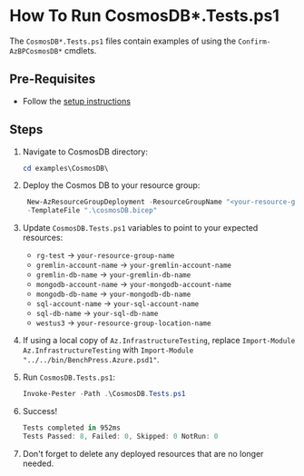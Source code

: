 # How To Run CosmosDB*.Tests.ps1

The `CosmosDB*.Tests.ps1` files contain examples of using the `Confirm-AzBPCosmosDB*` cmdlets.

## Pre-Requisites

- Follow the [setup instructions](../README.md)

## Steps

1. Navigate to CosmosDB directory:

   ```Powershell
   cd examples\CosmosDB\
   ```

1. Deploy the Cosmos DB to your resource group:

   ```Powershell
    New-AzResourceGroupDeployment -ResourceGroupName "<your-resource-group-name>"`
    -TemplateFile ".\cosmosDB.bicep"
   ```

1. Update `CosmosDB.Tests.ps1` variables to point to your expected resources:

   - `rg-test`                 -> `your-resource-group-name`
   - `gremlin-account-name`    -> `your-gremlin-account-name`
   - `gremlin-db-name`         -> `your-gremlin-db-name`
   - `mongodb-account-name`    -> `your-mongodb-account-name`
   - `mongodb-db-name`         -> `your-mongodb-db-name`
   - `sql-account-name`        -> `your-sql-account-name`
   - `sql-db-name`             -> `your-sql-db-name`
   - `westus3`                 -> `your-resource-group-location-name`

1. If using a local copy of `Az.InfrastructureTesting`, replace `Import-Module Az.InfrastructureTesting` with
`Import-Module "../../bin/BenchPress.Azure.psd1"`.

1. Run `CosmosDB.Tests.ps1`:

   ```Powershell
   Invoke-Pester -Path .\CosmosDB.Tests.ps1
   ```

1. Success!

   ```Powershell
   Tests completed in 952ms
   Tests Passed: 8, Failed: 0, Skipped: 0 NotRun: 0
   ```

1. Don't forget to delete any deployed resources that are no longer needed.
